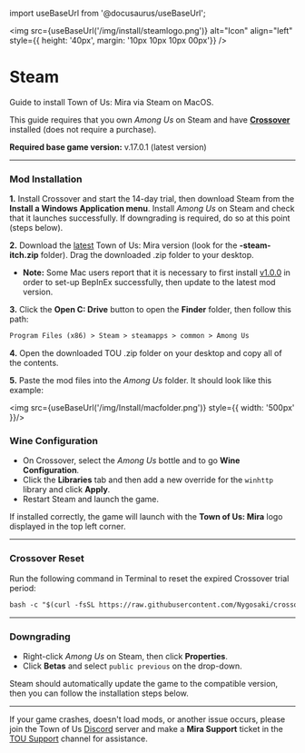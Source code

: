 import useBaseUrl from '@docusaurus/useBaseUrl';

<img src={useBaseUrl('/img/install/steamlogo.png')} alt="Icon" align="left" style={{ height: '40px', margin: '10px 10px 10px 00px'}} />

# Steam

Guide to install Town of Us: Mira via Steam on MacOS.

This guide requires that you own _Among Us_ on Steam and have **[Crossover](https://www.codeweavers.com/crossover/download)** installed (does not require a purchase).

**Required base game version:** v.17.0.1 (latest version)

---

### Mod Installation

**1.** Install Crossover and start the 14-day trial, then download Steam from the **Install a Windows Application menu**. Install _Among Us_ on Steam and check that it launches successfully. If downgrading is required, do so at this point (steps below).

**2.** Download the [latest](https://github.com/AU-Avengers/TOU-Mira/releases/latest) Town of Us: Mira version (look for the **-steam-itch.zip** folder). Drag the downloaded .zip folder to your desktop.

- **Note:** Some Mac users report that it is necessary to first install [v1.0.0](https://github.com/AU-Avengers/TOU-Mira/releases/tag/v1.0.0) in order to set-up BepInEx successfully, then update to the latest mod version.

**3.** Click the **Open C: Drive** button to open the **Finder** folder, then follow this path:

```md
Program Files (x86) > Steam > steamapps > common > Among Us
```

**4.** Open the downloaded TOU .zip folder on your desktop and copy all of the contents.

**5.** Paste the mod files into the _Among Us_ folder. It should look like this example:

<img src={useBaseUrl('/img/Install/macfolder.png')} style={{  width: '500px' }}/>

### Wine Configuration

- On Crossover, select the _Among Us_ bottle and to go **Wine Configuration**.
- Click the **Libraries** tab and then add a new override for the `winhttp` library and click **Apply**.
- Restart Steam and launch the game.

If installed correctly, the game will launch with the **Town of Us: Mira** logo displayed in the top left corner.

---

### Crossover Reset

Run the following command in Terminal to reset the expired Crossover trial period:

```md
bash -c "$(curl -fsSL https://raw.githubusercontent.com/Nygosaki/crossover-trial-renew/refs/heads/main/resetCrossoverTrial.sh)"
```

---

### Downgrading

- Right-click _Among Us_ on Steam, then click **Properties**.
- Click **Betas** and select `public previous` on the drop-down.

Steam should automatically update the game to the compatible version, then you can follow the installation steps below.

---

If your game crashes, doesn't load mods, or another issue occurs, please join the Town of Us [Discord](https://discord.gg/ugyc4EVUYZ) server and make a **Mira Support** ticket in the [TOU Support](https://discord.com/channels/890249154402586734/900986905154453504) channel for assistance.
